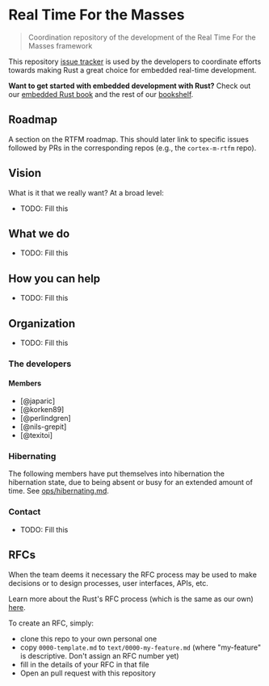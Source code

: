# Real Time For the Masses

> Coordination repository of the development of the Real Time For the Masses framework

This repository [issue tracker] is used by the developers to coordinate efforts towards making Rust
a great choice for embedded real-time development.

[issue tracker]: https://github.com/rtfm-rs/rfcs/issues

**Want to get started with embedded development with Rust?** Check out our
[embedded Rust book][book] and the rest of our [bookshelf].

[book]: https://docs.rust-embedded.org/book
[bookshelf]: https://docs.rust-embedded.org

## Roadmap
A section on the RTFM roadmap. This should later link to specific issues followed by PRs in the corresponding repos (e.g., the `cortex-m-rtfm` repo).

## Vision

What is it that we really want? At a broad level:

- TODO: Fill this

## What we do

- TODO: Fill this

## How you can help

- TODO: Fill this

## Organization

- TODO: Fill this

### The developers

#### Members

- [@japaric]
- [@korken89]
- [@perlindgren]
- [@nils-grepit]
- [@texitoi]

### Hibernating

The following members have put themselves into hibernation the hibernation state, due to being absent or busy for an extended amount of time. See [ops/hibernating.md](https://github.com/rtfm-rs/rfcs/blob/master/ops/hibernating.md).

### Contact

- TODO: Fill this

## RFCs

When the team deems it necessary the RFC process may be used to make decisions or to design
processes, user interfaces, APIs, etc.

Learn more about the Rust's RFC process (which is the same as our own) [here][rust-rfc].

[rust-rfc]: https://rust-lang.github.io/rfcs/

To create an RFC, simply:
- clone this repo to your own personal one
- copy `0000-template.md` to `text/0000-my-feature.md` (where "my-feature" is
  descriptive. Don't assign an RFC number yet)
- fill in the details of your RFC in that file
- Open an pull request with this repository
